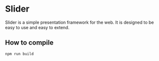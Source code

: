 # Slider

Slider is a simple presentation framework for the web. It is designed to be easy to use and easy to extend.

## How to compile

`npm run build`

